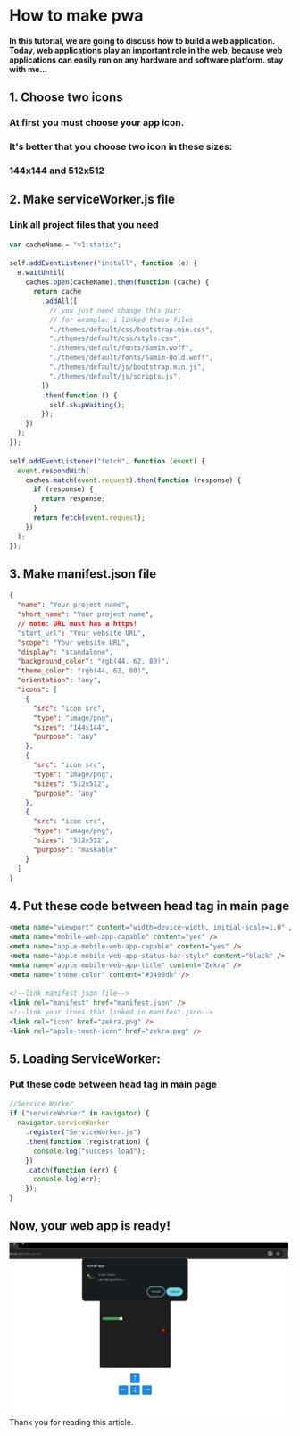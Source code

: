 # How to make pwa

#### In this tutorial, we are going to discuss how to build a web application. Today, web applications play an important role in the web, because web applications can easily run on any hardware and software platform. stay with me...

## 1. Choose two icons

### At first you must choose your app icon.

### It's better that you choose two icon in these sizes:

### 144x144 and 512x512

## 2. Make serviceWorker.js file

### Link all project files that you need

```js
var cacheName = "v1:static";

self.addEventListener("install", function (e) {
  e.waitUntil(
    caches.open(cacheName).then(function (cache) {
      return cache
        .addAll([
          // you just need change this part
          // for example: i linked these files
          "./themes/default/css/bootstrap.min.css",
          "./themes/default/css/style.css",
          "./themes/default/fonts/Samim.woff",
          "./themes/default/fonts/Samim-Bold.woff",
          "./themes/default/js/bootstrap.min.js",
          "./themes/default/js/scripts.js",
        ])
        .then(function () {
          self.skipWaiting();
        });
    })
  );
});

self.addEventListener("fetch", function (event) {
  event.respondWith(
    caches.match(event.request).then(function (response) {
      if (response) {
        return response;
      }
      return fetch(event.request);
    })
  );
});
```

## 3. Make manifest.json file

```json
{
  "name": "Your project name",
  "short_name": "Your project name",
  // note: URL must has a https!
  "start_url": "Your website URL",
  "scope": "Your website URL",
  "display": "standalone",
  "background_color": "rgb(44, 62, 80)",
  "theme_color": "rgb(44, 62, 80)",
  "orientation": "any",
  "icons": [
    {
      "src": "icon src",
      "type": "image/png",
      "sizes": "144x144",
      "purpose": "any"
    },
    {
      "src": "icon src",
      "type": "image/png",
      "sizes": "512x512",
      "purpose": "any"
    },
    {
      "src": "icon src",
      "type": "image/png",
      "sizes": "512x512",
      "purpose": "maskable"
    }
  ]
}
```

## 4. Put these code between head tag in main page

```html
<meta name="viewport" content="width=device-width, initial-scale=1.0" />
<meta name="mobile-web-app-capable" content="yes" />
<meta name="apple-mobile-web-app-capable" content="yes" />
<meta name="apple-mobile-web-app-status-bar-style" content="black" />
<meta name="apple-mobile-web-app-title" content="Zekra" />
<meta name="theme-color" content="#3498db" />

<!--link manifest.json file-->
<link rel="manifest" href="manifest.json" />
<!--link your icons that linked in manifest.json-->
<link rel="icon" href="zekra.png" />
<link rel="apple-touch-icon" href="zekra.png" />
```

## 5. Loading ServiceWorker:

### Put these code between head tag in main page

```js
//Service Worker
if ("serviceWorker" in navigator) {
  navigator.serviceWorker
    .register("ServiceWorker.js")
    .then(function (registration) {
      console.log("success load");
    })
    .catch(function (err) {
      console.log(err);
    });
}
```

## Now, your web app is ready!

<img src="./screenshot.png" width="500">
Thank you for reading this article.
